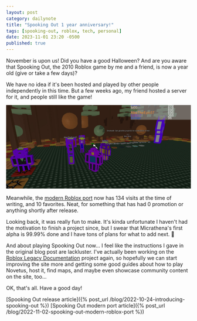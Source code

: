 ```yaml
---
layout: post
category: dailynote
title: "Spooking Out 1 year anniversary!"
tags: [spooking-out, roblox, tech, personal]
date: 2023-11-01 23:20 -0500
published: true
---
```

<!-- I was gonna write this on Halloween, but I've been super busy with college applications the past few days. Oh well! -->
November is upon us! Did you have a good Halloween? And are you aware that Spooking Out, the 2010 Roblox game by me and a friend, is now a year old (give or take a few days)?

We have no idea if it's been hosted and played by other people independently in this time. But a few weeks ago, my friend hosted a server for it, and people still like the game!

![2010 Roblox screenshot of several players standing around in the Spooking Out lobby map](/dailynote/media/spooking-out-1-year.jpg)

Meanwhile, the [modern Roblox port](https://www.roblox.com/games/11373614692/Spooking-Out) now has 134 visits at the time of writing, and 10 favorites. Neat, for something that has had 0 promotion or anything shortly after release.

Looking back, it was really fun to make. It's kinda unfortunate I haven't had the motivation to finish a project since, but I swear that Micrathena's first alpha is 99.99% done and I have tons of plans for what to add next. 🙏

And about playing Spooking Out now... I feel like the instructions I gave in the original blog post are lackluster. I've actually been working on the [Roblox Legacy Documentation](https://wiki.realja.me) project again, so hopefully we can start improving the site more and getting some good guides about how to play Novetus, host it, find maps, and maybe even showcase community content on the site, too...

OK, that's all. Have a good day!

[Spooking Out release article]({% post_url /blog/2022-10-24-introducing-spooking-out %})
[Spooking Out modern port article]({% post_url /blog/2022-11-02-spooking-out-modern-roblox-port %})
